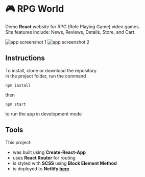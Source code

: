 # :video_game: RPG World

Demo **React** website for RPG (Role Playing Game) video games.  
Site features include: News, Reviews, Details, Store, and Cart.

![app screenshot 1](http://www.peterdurham.site/images/site-images/projects/rpg-world.png)
![app screenshot 2](http://www.peterdurham.site/images/site-images/projects/rpg-world2.png)

## Instructions

To install, clone or download the repository.  
in the project folder, run the command

`npm install`

then

`npm start`

to run the app in development mode

## Tools

This project:  
* was built using **Create-React-App**    
* uses **React Router** for routing  
* is styled with **SCSS** using **Block Element Method**  
* is deployed to **Netlify [here](https://vibrant-wozniak-a5518c.netlify.com/)**  

